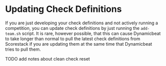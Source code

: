 Updating Check Definitions
==========================

If you are just developing your check definitions and not actively running a competition, you can update check definitions by just running the `add-team.sh` script. It is rare, however possible, that this can cause Dynamicbeat to take longer than normal to pull the latest check definitions from Scorestack if you are updating them at the same time that Dynamicbeat tries to pull them.

TODO add notes about clean check reset